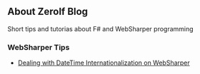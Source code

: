 ## About ZeroIf Blog

Short tips and tutorias about F# and WebSharper programming

### WebSharper Tips

- [Dealing with DateTime Internationalization on WebSharper](/blob/master/artigos/websharper/datetime-i18n.md)
